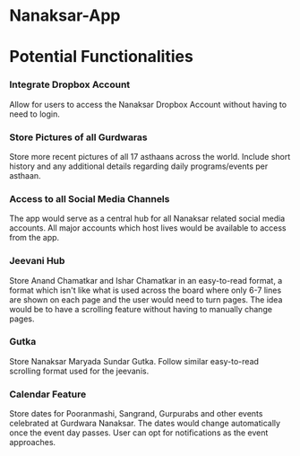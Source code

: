 # Nanaksar-App

# Potential Functionalities

### Integrate Dropbox Account
Allow for users to access the Nanaksar Dropbox Account without having to need to login.

### Store Pictures of all Gurdwaras
Store more recent pictures of all 17 asthaans across the world. Include short history and any additional details regarding daily programs/events per asthaan. 

### Access to all Social Media Channels
The app would serve as a central hub for all Nanaksar related social media accounts. All major accounts which host lives would be available to access from the app.

### Jeevani Hub
Store Anand Chamatkar and Ishar Chamatkar in an easy-to-read format, a format which isn't like what is used across the board where only 6-7 lines are shown on each page and the user would need to turn pages. The idea would be to have a scrolling feature without having to manually change pages.

### Gutka
Store Nanaksar Maryada Sundar Gutka. Follow similar easy-to-read scrolling format used for the jeevanis. 

### Calendar Feature
Store dates for Pooranmashi, Sangrand, Gurpurabs and other events celebrated at Gurdwara Nanaksar. The dates would change automatically once the event day passes. User can opt for notifications as the event approaches.

